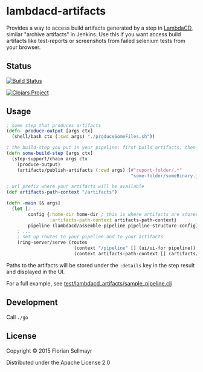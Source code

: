 # lambdacd-artifacts

Provides a way to access build artifacts generated by a step in [LambdaCD](https://github.com/flosell/lambdacd),
similar "archive artifacts" in Jenkins.
Use this if you want access build artifacts like test-reports or screenshots from failed selenium tests from your
browser.

## Status

[![Build Status](https://travis-ci.org/flosell/lambdacd-artifacts.svg)](https://travis-ci.org/flosell/lambdacd-artifacts)

[![Clojars Project](http://clojars.org/lambdacd-artifacts/latest-version.svg)](http://clojars.org/lambdacd-artifacts)

## Usage

```clojure
; some step that produces artifacts
(defn- produce-output [args ctx]
  (shell/bash ctx (:cwd args) "./produceSomeFiles.sh"))

; the build-step you put in your pipeline: first build artifacts, then publish them
(defn some-build-step [args ctx]
  (step-support/chain args ctx
    (produce-output)
    (artifacts/publish-artifacts (:cwd args) [#"report-folder/.*"
                                              "some-folder/someBinary.jar"])))

; url prefix where your artifacts will be available
(def artifacts-path-context "/artifacts")

(defn -main [& args]
  (let [; ...
        config {:home-dir home-dir ; this is where artifacts are stored
                :artifacts-path-context artifacts-path-context}
        pipeline (lambdacd/assemble-pipeline pipeline-structure config)]
    ; ...
    ; set up routes to your pipeline and to your artifacts
    (ring-server/serve (routes
                         (context "/pipeline" [] (ui/ui-for pipeline))
                         (context artifacts-path-context [] (artifacts/artifact-handler-for pipeline)))))
```

Paths to the artifacts will be stored under the `:details` key in the step result and displayed in the UI. 

For a full example, see [test/lambdacd_artifacts/sample_pipeline.clj](test/lambdacd_artifacts/sample_pipeline.clj)

## Development

Call `./go`

## License

Copyright © 2015 Florian Sellmayr

Distributed under the Apache License 2.0
